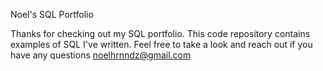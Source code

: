 Noel's SQL Portfolio

Thanks for checking out my SQL portfolio.  This code repository contains examples of SQL I've written. Feel free to take a look and reach out if you have any questions noelhrnndz@gmail.com
